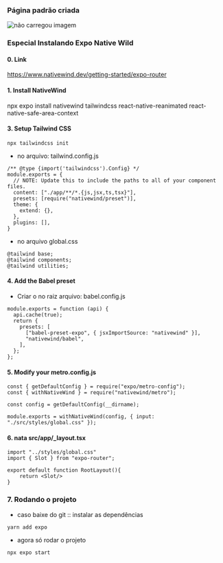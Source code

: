 
### Página padrão criada

<img src="" alt="não carregou imagem">

### Especial Instalando Expo Native Wild

#### 0. Link
https://www.nativewind.dev/getting-started/expo-router

#### 1. Install NativeWind
npx expo install nativewind tailwindcss react-native-reanimated react-native-safe-area-context

#### 3. Setup Tailwind CSS
```
npx tailwindcss init
```

* no arquivo: tailwind.config.js
```
/** @type {import('tailwindcss').Config} */
module.exports = {
  // NOTE: Update this to include the paths to all of your component files.
  content: ["./app/**/*.{js,jsx,ts,tsx}"],
  presets: [require("nativewind/preset")],
  theme: {
    extend: {},
  },
  plugins: [],
}
```

* no arquivo global.css
```
@tailwind base;
@tailwind components;
@tailwind utilities;
```

#### 4.  Add the Babel preset
* Criar o no raiz arquivo: babel.config.js
```
module.exports = function (api) {
  api.cache(true);
  return {
    presets: [
      ["babel-preset-expo", { jsxImportSource: "nativewind" }],
      "nativewind/babel",
    ],
  };
};
```

#### 5. Modify your metro.config.js
```
const { getDefaultConfig } = require("expo/metro-config");
const { withNativeWind } = require("nativewind/metro");

const config = getDefaultConfig(__dirname);

module.exports = withNativeWind(config, { input: "./src/styles/global.css" });
```

#### 6. nata src/app/_layout.tsx
```
import "../styles/global.css"
import { Slot } from "expo-router";

export default function RootLayout(){
    return <Slot/>
}
```

### 7. Rodando o projeto
* caso baixe do git  :: instalar as dependências
```
yarn add expo
```

* agora só rodar o projeto
```
npx expo start
```